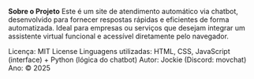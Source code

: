 
**Sobre o Projeto**
Este é um site de atendimento automático via chatbot, desenvolvido para fornecer respostas rápidas e eficientes de forma automatizada. Ideal para empresas ou serviços que desejam integrar um assistente virtual funcional e acessível diretamente pelo navegador.

Licença: MIT License
Linguagens utilizadas: HTML, CSS, JavaScript (interface) + Python (lógica do chatbot)
Autor: Jockie (Discord: movchat)
Ano: © 2025
